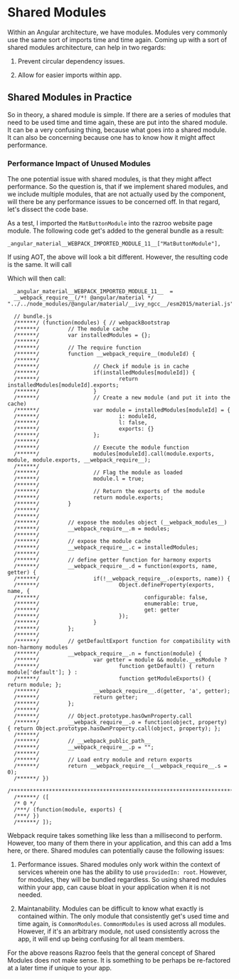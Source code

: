  Shared Modules 
===============

Within an Angular architecture, we have modules. Modules very commonly
use the same sort of imports time and time again. Coming up with a sort
of shared modules architecture, can help in two regards:

1.  Prevent circular dependency issues.

2.  Allow for easier imports within app.

Shared Modules in Practice
--------------------------

So in theory, a shared module is simple. If there are a series of
modules that need to be used time and time again, these are put into the
shared module. It can be a very confusing thing, because what goes into
a shared module. It can also be concerning because one has to know how
it might affect performance.

### Performance Impact of Unused Modules

The one potential issue with shared modules, is that they might affect
performance. So the question is, that if we implement shared modules,
and we include multiple modules, that are not actually used by the
component, will there be any performance issues to be concerned off. In
that regard, let's dissect the code base.

As a test, I imported the `MatButtonModule` into the razroo website page
module. The following code get's added to the general bundle as a
result:

``` {caption="Extra code for module"}
_angular_material__WEBPACK_IMPORTED_MODULE_11__["MatButtonModule"],
```

If using AOT, the above will look a bit different. However, the
resulting code is the same. It will call

Which will then call:

      _angular_material__WEBPACK_IMPORTED_MODULE_11__  = 
      __webpack_require__(/*! @angular/material */ "../../node_modules/@angular/material/__ivy_ngcc__/esm2015/material.js");

``` {caption="webpack require source code"}
  // bundle.js
  /******/ (function(modules) { // webpackBootstrap
  /******/         // The module cache
  /******/         var installedModules = {};
  /******/
  /******/         // The require function
  /******/         function __webpack_require__(moduleId) {
  /******/
  /******/                 // Check if module is in cache
  /******/                 if(installedModules[moduleId]) {
  /******/                         return installedModules[moduleId].exports;
  /******/                 }
  /******/                 // Create a new module (and put it into the cache)
  /******/                 var module = installedModules[moduleId] = {
  /******/                         i: moduleId,
  /******/                         l: false,
  /******/                         exports: {}
  /******/                 };
  /******/
  /******/                 // Execute the module function
  /******/                 modules[moduleId].call(module.exports, module, module.exports, __webpack_require__);
  /******/
  /******/                 // Flag the module as loaded
  /******/                 module.l = true;
  /******/
  /******/                 // Return the exports of the module
  /******/                 return module.exports;
  /******/         }
  /******/
  /******/
  /******/         // expose the modules object (__webpack_modules__)
  /******/         __webpack_require__.m = modules;
  /******/
  /******/         // expose the module cache
  /******/         __webpack_require__.c = installedModules;
  /******/
  /******/         // define getter function for harmony exports
  /******/         __webpack_require__.d = function(exports, name, getter) {
  /******/                 if(!__webpack_require__.o(exports, name)) {
  /******/                         Object.defineProperty(exports, name, {
  /******/                                 configurable: false,
  /******/                                 enumerable: true,
  /******/                                 get: getter
  /******/                         });
  /******/                 }
  /******/         };
  /******/
  /******/         // getDefaultExport function for compatibility with non-harmony modules
  /******/         __webpack_require__.n = function(module) {
  /******/                 var getter = module && module.__esModule ?
  /******/                         function getDefault() { return module['default']; } :
  /******/                         function getModuleExports() { return module; };
  /******/                 __webpack_require__.d(getter, 'a', getter);
  /******/                 return getter;
  /******/         };
  /******/
  /******/         // Object.prototype.hasOwnProperty.call
  /******/         __webpack_require__.o = function(object, property) { return Object.prototype.hasOwnProperty.call(object, property); };
  /******/
  /******/         // __webpack_public_path__
  /******/         __webpack_require__.p = "";
  /******/
  /******/         // Load entry module and return exports
  /******/         return __webpack_require__(__webpack_require__.s = 0);
  /******/ })
  /************************************************************************/
  /******/ ([
  /* 0 */
  /***/ (function(module, exports) {
  /***/ })
  /******/ ]);  
```

Webpack require takes something like less than a millisecond to perform.
However, too many of them there in your application, and this can add a
1ms here, or there. Shared modules can potentially cause the following
issues:

1.  Performance issues. Shared modules only work within the context of
    services wherein one has the ability to use `providedIn: root`.
    However, for modules, they will be bundled regardless. So using
    shared modules within your app, can cause bloat in your application
    when it is not needed.

2.  Maintanability. Modules can be difficult to know what exactly is
    contained within. The only module that consistently get's used time
    and time again, is `CommonModules`. `CommonModules` is used across
    all modules. However, if it's an arbitrary module, not used
    consistently across the app, it will end up being confusing for all
    team members.

For the above reasons Razroo feels that the general concept of Shared
Modules does not make sense. It is something to be perhaps be
re-factored at a later time if unique to your app.
